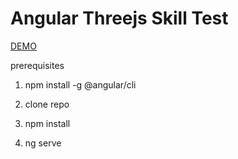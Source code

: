 # Angular Threejs Skill Test

[DEMO](https://ng-threejs-skilltest.herokuapp.com/)

prerequisites
1. npm install -g @angular/cli

1. clone repo
2. npm install
3. ng serve
